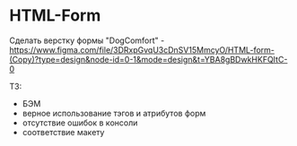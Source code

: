 # HTML-Form
Сделать верстку формы "DogComfort" - 
https://www.figma.com/file/3DRxpGvqU3cDnSV15MmcyO/HTML-form-(Copy)?type=design&node-id=0-1&mode=design&t=YBA8gBDwkHKFQItC-0

ТЗ:
- БЭМ
- верное использование тэгов и атрибутов форм
- отсутствие ошибок в консоли
- соответствие макету
